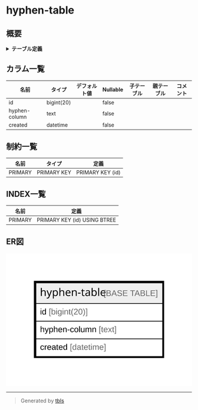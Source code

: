 # hyphen-table

## 概要

<details>
<summary><strong>テーブル定義</strong></summary>

```sql
CREATE TABLE `hyphen-table` (
  `id` bigint(20) NOT NULL AUTO_INCREMENT,
  `hyphen-column` text NOT NULL,
  `created` datetime NOT NULL,
  PRIMARY KEY (`id`)
) ENGINE=InnoDB DEFAULT CHARSET=latin1
```

</details>

## カラム一覧

| 名前            | タイプ        | デフォルト値       | Nullable | 子テーブル      | 親テーブル      | コメント     |
| ------------- | ---------- | ------------ | -------- | ---------- | ---------- | -------- |
| id            | bigint(20) |              | false    |            |            |          |
| hyphen-column | text       |              | false    |            |            |          |
| created       | datetime   |              | false    |            |            |          |

## 制約一覧

| 名前      | タイプ         | 定義               |
| ------- | ----------- | ---------------- |
| PRIMARY | PRIMARY KEY | PRIMARY KEY (id) |

## INDEX一覧

| 名前      | 定義                           |
| ------- | ---------------------------- |
| PRIMARY | PRIMARY KEY (id) USING BTREE |

## ER図

![er](hyphen-table.svg)

---

> Generated by [tbls](https://github.com/k1LoW/tbls)
